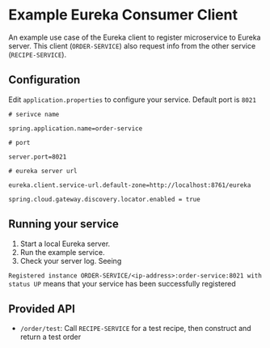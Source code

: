 # Example Eureka Consumer Client

An example use case of the Eureka client to register microservice to Eureka server.
This client (`ORDER-SERVICE`) also request info from the other service (`RECIPE-SERVICE`).

## Configuration

Edit `application.properties` to configure your service. Default port is `8021`
```
# serivce name

spring.application.name=order-service

# port

server.port=8021

# eureka server url

eureka.client.service-url.default-zone=http://localhost:8761/eureka

spring.cloud.gateway.discovery.locator.enabled = true

```

## Running your service
1. Start a local Eureka server.
2. Run the example service.
3. Check your server log. Seeing 

`Registered instance ORDER-SERVICE/<ip-address>:order-service:8021 with status UP`
means that your service has been successfully registered

## Provided API
- `/order/test`: Call `RECIPE-SERVICE` for a test recipe, then construct and return a test order
